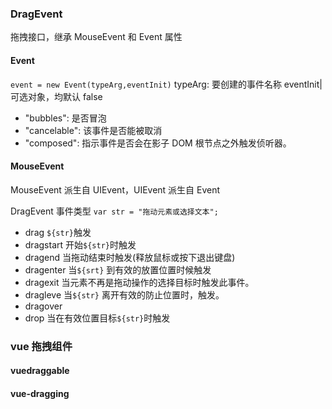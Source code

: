 ### DragEvent

拖拽接口，继承 MouseEvent 和 Event 属性

#### Event

`event = new Event(typeArg,eventInit)`
typeArg: 要创建的事件名称
eventInit|可选对象，均默认 false

- "bubbles": 是否冒泡
- "cancelable": 该事件是否能被取消
- "composed": 指示事件是否会在影子 DOM 根节点之外触发侦听器。

#### MouseEvent

MouseEvent 派生自 UIEvent，UIEvent 派生自 Event

DragEvent 事件类型
`var str = "拖动元素或选择文本";`

- drag
  `${str}`触发
- dragstart
  开始`${str}`时触发
- dragend
  当拖动结束时触发(释放鼠标或按下退出键盘)
- dragenter
  当`${srt}` 到有效的放置位置时候触发
- dragexit
  当元素不再是拖动操作的选择目标时触发此事件。
- dragleve
  当`${str}` 离开有效的防止位置时，触发。
- dragover
- drop
  当在有效位置目标`${str}`时触发

### vue 拖拽组件

#### vuedraggable

#### vue-dragging
